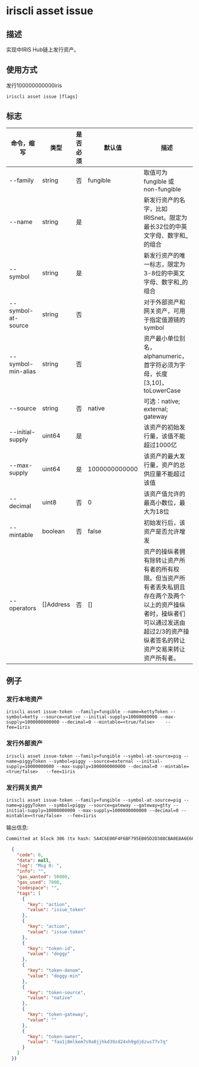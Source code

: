 # iriscli asset issue

## 描述

实现中IRIS Hub链上发行资产。

## 使用方式

发行100000000000iris
```
iriscli asset issue [flags]
```


## 标志

| 命令，缩写         | 类型       | 是否必须  | 默认值              | 描述                                                                                                                                             |
| ---------------- | --------- | ------- | ------------------ | ------------------------------------------------------------------------------------------------------------------------------------------------ |
| --family          | string    | 否       |  fungible          | 取值可为fungible 或 non-fungible                                                                                                                 |
| --name            | string    | 是       |                    | 新发行资产的名字，比如IRISnet。限定为最长32位的中英文字母、数字和_的组合                                                                                     |
| --symbol          | string    | 是       |                    | 新发行资产的唯一标志，限定为3-8位的中英文字母、数字和_的组合                                                                                                                                                          |
| --symbol-at-source| string    | 否       |                    | 对于外部资产和网关资产，可用于指定值源链的symbol                                                                                                                                                                                  |
| --symbol-min-alias| string    | 否       |                    | 资产最小单位别名，alphanumeric，首字符必须为字母，长度[3,10]，toLowerCase                                                                                                                                                                                   |
| --source          | string    | 否       |  native            | 可选：native; external; gateway                                                                                                             |
| --initial-supply  | uint64    | 是       |                    | 该资产的初始发行量，该值不能超过1000亿                                                                                                                 |
| --max-supply      | uint64    | 是       |  1000000000000     | 该资产的最大发行量，资产的总供应量不能超过该值                                                                                                                 |
| --decimal         | uint8     | 否       |  0                 | 该资产值允许的最高小数位，最大为18位                                                                                                                   |
| --mintable        | boolean   | 否       |  false             | 初始发行后，该资产是否允许增发                                                                                                                        |
| --operators       | []Address | 否       |  []                | 资产的操纵者拥有除转让资产所有者的所有权限。但当资产所有者丢失私钥且存在两个及两个以上的资产操纵者时，操纵者们可以通过发送由超过2/3的资产操纵者签名的转让资产交易来转让资产所有者。|




## 例子

### 发行本地资产


```
iriscli asset issue-token --family=fungible --name=kettyToken --symbol=ketty --source=native --initial-supply=10000000000 --max-supply=1000000000000 --decimal=0 --mintable=<true/false>    --fee=1iris
```

### 发行外部资产

```
iriscli asset issue-token --family=fungible --symbol-at-source=pig --name=piggyToken --symbol=piggy --source=external --initial-supply=10000000000 --max-supply=1000000000000 --decimal=0 --mintable=<true/false>   --fee=1iris
```

### 发行网关资产

```
iriscli asset issue-token --family=fungible --symbol-at-source=pig --name=piggyToken --symbol=piggy --source=gateway --gateway=gtty --initial-supply=10000000000 --max-supply=1000000000000 --decimal=0 --mintable=<true/false>  --fee=1iris
```

输出信息:
```txt
Committed at block 306 (tx hash: 5A4C6E00F4F6BF795EB05D2D388CBA0E8A6E6CF17669314B1EE6A31729A22450, response: {Code:0 Data:[] Log:Msg 0:  Info: GasWanted:200000 GasUsed:3398 Tags:[{Key:[97 99 116 105 111 110] Value:[115 101 114 118 105 99 101 45 119 105 116 104 100 114 97 119 45 102 101 101 115] XXX_NoUnkeyedLiteral:{} XXX_unrecognized:[] XXX_sizecache:0} {Key:[99 111 109 112 108 101 116 101 67 111 110 115 117 109 101 100 84 120 70 101 101 45 105 114 105 115 45 97 116 116 111] Value:[34 54 55 57 54 48 48 48 48 48 48 48 48 48 48 48 34] XXX_NoUnkeyedLiteral:{} XXX_unrecognized:[] XXX_sizecache:0}] Codespace: XXX_NoUnkeyedLiteral:{} XXX_unrecognized:[] XXX_sizecache:0})
```

```json
  {
    "code": 0,
    "data": null,
    "log": "Msg 0: ",
    "info": "",
    "gas_wanted": 50000,
    "gas_used": 7008,
    "codespace": "",
    "tags": [
      {
        "key": "action",
        "value": "issue_token"
      },
      {
        "key": "action",
        "value": "issue-token"
      },
      {
        "key": "token-id",
        "value": "doggy"
      },
      {
        "key": "token-denom",
        "value": "doggy-min"
      },
      {
        "key": "token-source",
        "value": "native"
      },
      {
        "key": "token-gateway",
        "value": ""
      },
      {
        "key": "token-owner",
        "value": "faa1j8mlkem7s9a0jjhkd39zd24xh9gdj6zus77v7q"
      }
    ]
  })
 

```

